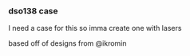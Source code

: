 ### dso138 case

I need a case for this so imma create one with lasers

based off of designs from @ikromin
